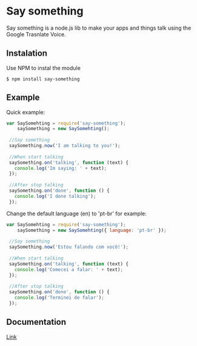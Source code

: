 # Say something
Say something is a node.js lib to make your apps and things talk using the Google Trasnlate Voice.

## Instalation
Use NPM to instal the module

```
$ npm install say-something
```

## Example
Quick example:

```js
var SaySomehting = require('say-something');                                                                                           
	saySomething = new SaySomehting();
 
 //Say something
 saySomething.now('I am talking to you!');
   
 //When start talking
 saySomething.on('talking', function (text) {
   console.log('Im saying: ' + text);
 });
    
 //After stop talking
 saySomething.on('done', function () {
   console.log('I done talking');
 });
```

Change the default language (en) to 'pt-br' for example:

```js
var SaySomehting = require('say-something');                                                                                           
	saySomething = new SaySomehting({ language: 'pt-br' });
 
 //Say something
 saySomething.now('Estou falando com você!');
   
 //When start talking
 saySomething.on('talking', function (text) {
   console.log('Comecei a falar: ' + text);
 });
    
 //After stop talking
 saySomething.on('done', function () {
   console.log('Terminei de falar');
 });
```

## Documentation
[Link]()
